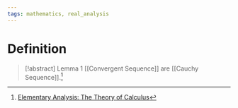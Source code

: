 ```yaml
---
tags: mathematics, real_analysis
---
```


# Definition

> [!abstract] Lemma 1
> [[Convergent Sequence]] are [[Cauchy Sequence]].[^1]

[^1]: [Elementary Analysis: The Theory of Calculus](zotero://open-pdf/library/items/GUY2WR3V?page=75)